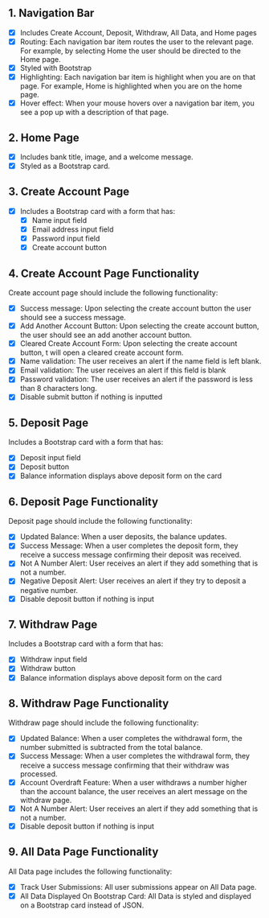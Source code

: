 ## 1. Navigation Bar

- [x] Includes Create Account, Deposit, Withdraw, All Data, and Home pages
- [x] Routing: Each navigation bar item routes the user to the relevant page. For example, by selecting Home the user should be directed to the Home page.
- [x] Styled with Bootstrap
- [x] Highlighting: Each navigation bar item is highlight when you are on that page. For example, Home is highlighted when you are on the home page.
- [x] Hover effect: When your mouse hovers over a navigation bar item, you see a pop up with a description of that page.

## 2. Home Page

- [x] Includes bank title, image, and a welcome message.
- [x] Styled as a Bootstrap card.

## 3. Create Account Page

- [x] Includes a Bootstrap card with a form that has:
   - [x] Name input field
   - [x] Email address input field
   - [x] Password input field
   - [x] Create account button

## 4. Create Account Page Functionality

Create account page should include the following functionality:

- [x] Success message: Upon selecting the create account button the user should see a success message.
- [x] Add Another Account Button: Upon selecting the create account button, the user should see an add another account button.
- [x] Cleared Create Account Form: Upon selecting the create account button, t will open a cleared create account form.
- [x] Name validation: The user receives an alert if the name field is left blank.
- [x] Email validation: The user receives an alert if this field is blank
- [x] Password validation: The user receives an alert if the password is less than 8 characters long.
- [x] Disable submit button if nothing is inputted

## 5. Deposit Page

Includes a Bootstrap card with a form that has:

- [x] Deposit input field
- [x] Deposit button
- [x] Balance information displays above deposit form on the card

## 6. Deposit Page Functionality

Deposit page should include the following functionality:

- [x] Updated Balance: When a user deposits, the balance updates.
- [x] Success Message: When a user completes the deposit form, they receive a success message confirming their deposit was received.
- [x] Not A Number Alert: User receives an alert if they add something that is not a number.
- [x] Negative Deposit Alert: User receives an alert if they try to deposit a negative number.
- [x] Disable deposit button if nothing is input

## 7. Withdraw Page

Includes a Bootstrap card with a form that has:

- [x] Withdraw input field
- [x] Withdraw button
- [x] Balance information displays above deposit form on the card

## 8. Withdraw Page Functionality

Withdraw page should include the following functionality:

- [x] Updated Balance: When a user completes the withdrawal form, the number submitted is subtracted from the total balance.
- [x] Success Message: When a user completes the withdrawal form, they receive a success message confirming that their withdraw was processed.
- [x] Account Overdraft Feature: When a user withdraws a number higher than the account balance, the user receives an alert message on the withdraw page.
- [x] Not A Number Alert: User receives an alert if they add something that is not a number.
- [x] Disable deposit button if nothing is input

## 9. All Data Page Functionality

All Data page includes the following functionality:

- [x] Track User Submissions: All user submissions appear on All Data page.
- [x] All Data Displayed On Bootstrap Card: All Data is styled and displayed on a Bootstrap card instead of JSON.